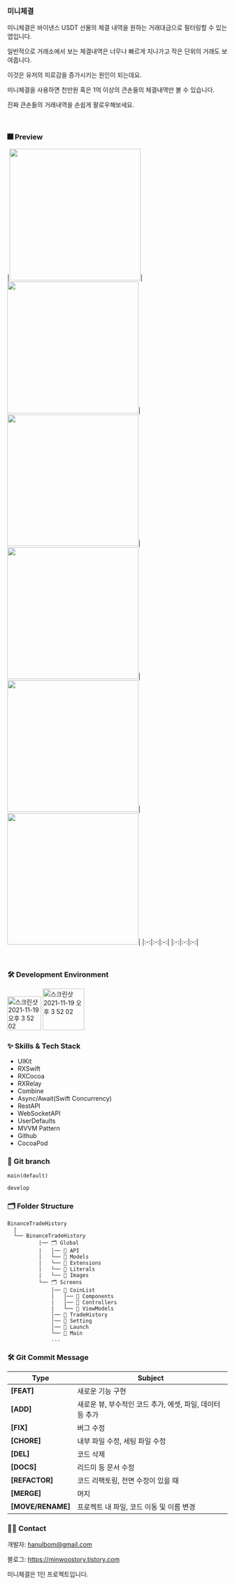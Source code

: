 <!--<p>-->
<!--  <a href = "https://apps.apple.com/us/app/%EB%B8%94%EB%A1%9D%EC%99%80%EC%9D%B4%EB%93%9C/id6444627253">-->
<!--    <img src = "https://github.com/mwoo-git/SwiftUICoin/blob/main/SwiftUICoin/Image/1.png">-->
<!--  </a>-->
<!--</p>-->

### 미니체결
미니체결은 바이낸스 USDT 선물의 체결 내역을 원하는 거래대금으로 필터링할 수 있는 앱입니다.

일반적으로 거래소에서 보는 체결내역은 너무나 빠르게 지나가고 작은 단위의 거래도 보여줍니다.

이것은 유저의 피로감을 증가시키는 원인이 되는데요. 

미니체결을 사용하면 천만원 혹은 1억 이상의 큰손들의 체결내역만 볼 수 있습니다.

진짜 큰손들의 거래내역을 손쉽게 팔로우해보세요.

<br/>

### 🎆 Preview
|<img src="https://github.com/mwoo-git/BinanceTradeHistrory/blob/develop/BinanceTradeHistrory/Global/Images/001.png" width="300">|<img src="https://github.com/mwoo-git/BinanceTradeHistrory/blob/develop/BinanceTradeHistrory/Global/Images/002.jpeg" width="300">|<img src="https://github.com/mwoo-git/BinanceTradeHistrory/blob/develop/BinanceTradeHistrory/Global/Images/003.jpeg" width="300">|<img src="https://github.com/mwoo-git/BinanceTradeHistrory/blob/develop/BinanceTradeHistrory/Global/Images/004.jpeg" width="300">|<img src="https://github.com/mwoo-git/BinanceTradeHistrory/blob/develop/BinanceTradeHistrory/Global/Images/005.jpeg" width="300">|<img src="https://github.com/mwoo-git/BinanceTradeHistrory/blob/develop/BinanceTradeHistrory/Global/Images/006.jpeg" width="300">|
|:-:|:-:|:-:|
|:-:|:-:|:-:|

<br/>

### 🛠 Development Environment

<img width="77" alt="스크린샷 2021-11-19 오후 3 52 02" src="https://img.shields.io/badge/iOS-15.0+-silver"> <img width="95" alt="스크린샷 2021-11-19 오후 3 52 02" src="https://img.shields.io/badge/Xcode-14.2-blue">
<br/>

### :sparkles: Skills & Tech Stack
* UIKit
* RXSwift
* RXCocoa
* RXRelay
* Combine
* Async/Await(Swift Concurrency)
* RestAPI
* WebSocketAPI
* UserDefaults
* MVVM Pattern
* Github
* CocoaPod

### 🔀 Git branch

```
main(default)

develop
```

### 🗂 Folder Structure

```
BinanceTradeHistory
  |
  └── BinanceTradeHistory
          |── 🗂 Global
          |   │── 📁 API
          |   └── 📁 Models
          |   └── 📁 Extensions
          |   └── 📁 Literals
          |   └── 📁 Images
          └── 🗂 Screens
              │── 📁 CoinList
              |   │── 📁 Components
              |   │── 📁 Controllers
              |   └── 📁 ViewModels
              │── 📁 TradeHistory
              │── 📁 Setting
              │── 📁 Launch
              └── 📁 Main
              ...
```

### 🛠 Git Commit Message
|Type|Subject|
|---|---|
|**[FEAT]**|새로운 기능 구현|
|**[ADD]**|새로운 뷰, 부수적인 코드 추가, 에셋, 파일, 데이터 등 추가|
|**[FIX]**|버그 수정|
|**[CHORE]**|내부 파일 수정, 세팅 파일 수정|
|**[DEL]**|코드 삭제|
|**[DOCS]**|리드미 등 문서 수정|
|**[REFACTOR]**|코드 리팩토링, 전면 수정이 있을 때| 
|**[MERGE]**|머지|
|**[MOVE/RENAME]**|프로젝트 내 파일, 코드 이동 및 이름 변경|

### 🧑‍💻 Contact

개발자: hanulbom@gmail.com

블로그: https://minwoostory.tistory.com

미니체결은 1인 프로젝트입니다.

<br/>



